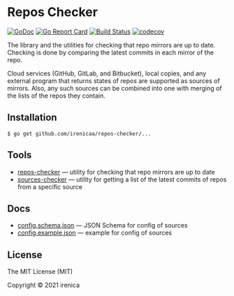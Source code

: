 # Repos Checker

[![GoDoc](https://godoc.org/github.com/irenicaa/repos-checker?status.svg)](https://godoc.org/github.com/irenicaa/repos-checker)
[![Go Report Card](https://goreportcard.com/badge/github.com/irenicaa/repos-checker)](https://goreportcard.com/report/github.com/irenicaa/repos-checker)
[![Build Status](https://travis-ci.org/irenicaa/repos-checker.svg?branch=master)](https://travis-ci.org/irenicaa/repos-checker)
[![codecov](https://codecov.io/gh/irenicaa/repos-checker/branch/master/graph/badge.svg)](https://codecov.io/gh/irenicaa/repos-checker)

The library and the utilities for checking that repo mirrors are up to date. Checking is done by comparing the latest commits in each mirror of the repo.

Cloud services (GitHub, GitLab, and Bitbucket), local copies, and any external program that returns states of repos are supported as sources of mirrors. Also, any such sources can be combined into one with merging of the lists of the repos they contain.

## Installation

```
$ go get github.com/irenicaa/repos-checker/...
```

## Tools

- [repos-checker](cmd/repos-checker) &mdash; utility for checking that repo mirrors are up to date
- [sources-checker](cmd/sources-checker) &mdash; utility for getting a list of the latest commits of repos from a specific source

## Docs

- [config.schema.json](docs/config.schema.json) &mdash; JSON Schema for config of sources
- [config.example.json](docs/config.example.json) &mdash; example for config of sources

## License

The MIT License (MIT)

Copyright &copy; 2021 irenica
